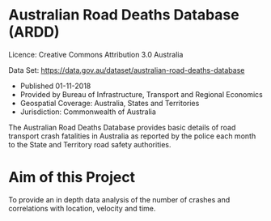 # Australian Road Deaths Database (ARDD)
Licence:
Creative Commons Attribution 3.0 Australia

Data Set: https://data.gov.au/dataset/australian-road-deaths-database
- Published 01-11-2018
- Provided by Bureau of Infrastructure, Transport and Regional Economics
- Geospatial Coverage: Australia, States and Territories
- Jurisdiction: Commonwealth of Australia 

The Australian Road Deaths Database provides basic details of road transport crash fatalities in Australia as reported by the police each month to the State and Territory road safety authorities.

# Aim of this Project
To provide an in depth data analysis of the number of crashes and correlations with location, velocity and time.
